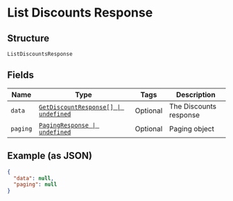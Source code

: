
# List Discounts Response

## Structure

`ListDiscountsResponse`

## Fields

| Name | Type | Tags | Description |
|  --- | --- | --- | --- |
| `data` | [`GetDiscountResponse[] \| undefined`](../../doc/models/get-discount-response.md) | Optional | The Discounts response |
| `paging` | [`PagingResponse \| undefined`](../../doc/models/paging-response.md) | Optional | Paging object |

## Example (as JSON)

```json
{
  "data": null,
  "paging": null
}
```

